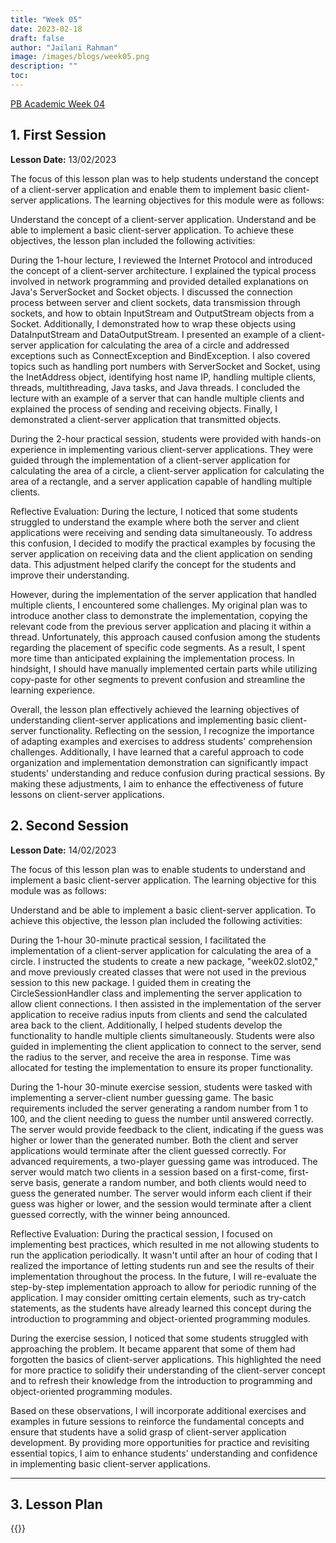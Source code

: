 ```yaml
---
title: "Week 05"
date: 2023-02-18
draft: false
author: "Jailani Rahman"
image: /images/blogs/week05.png
description: ""
toc:
---
```


<div class="h1"><u>PB Academic Week 04</u></div>

## 1. First Session

**Lesson Date:** 13/02/2023

The focus of this lesson plan was to help students understand the concept of a client-server application and enable them to implement basic client-server applications. The learning objectives for this module were as follows:

Understand the concept of a client-server application.
Understand and be able to implement a basic client-server application.
To achieve these objectives, the lesson plan included the following activities:

During the 1-hour lecture, I reviewed the Internet Protocol and introduced the concept of a client-server architecture. I explained the typical process involved in network programming and provided detailed explanations on Java's ServerSocket and Socket objects. I discussed the connection process between server and client sockets, data transmission through sockets, and how to obtain InputStream and OutputStream objects from a Socket. Additionally, I demonstrated how to wrap these objects using DataInputStream and DataOutputStream. I presented an example of a client-server application for calculating the area of a circle and addressed exceptions such as ConnectException and BindException. I also covered topics such as handling port numbers with ServerSocket and Socket, using the InetAddress object, identifying host name IP, handling multiple clients, threads, multithreading, Java tasks, and Java threads. I concluded the lecture with an example of a server that can handle multiple clients and explained the process of sending and receiving objects. Finally, I demonstrated a client-server application that transmitted objects.

During the 2-hour practical session, students were provided with hands-on experience in implementing various client-server applications. They were guided through the implementation of a client-server application for calculating the area of a circle, a client-server application for calculating the area of a rectangle, and a server application capable of handling multiple clients.

Reflective Evaluation:
During the lecture, I noticed that some students struggled to understand the example where both the server and client applications were receiving and sending data simultaneously. To address this confusion, I decided to modify the practical examples by focusing the server application on receiving data and the client application on sending data. This adjustment helped clarify the concept for the students and improve their understanding.

However, during the implementation of the server application that handled multiple clients, I encountered some challenges. My original plan was to introduce another class to demonstrate the implementation, copying the relevant code from the previous server application and placing it within a thread. Unfortunately, this approach caused confusion among the students regarding the placement of specific code segments. As a result, I spent more time than anticipated explaining the implementation process. In hindsight, I should have manually implemented certain parts while utilizing copy-paste for other segments to prevent confusion and streamline the learning experience.

Overall, the lesson plan effectively achieved the learning objectives of understanding client-server applications and implementing basic client-server functionality. Reflecting on the session, I recognize the importance of adapting examples and exercises to address students' comprehension challenges. Additionally, I have learned that a careful approach to code organization and implementation demonstration can significantly impact students' understanding and reduce confusion during practical sessions. By making these adjustments, I aim to enhance the effectiveness of future lessons on client-server applications.


## 2. Second Session

**Lesson Date:** 14/02/2023

The focus of this lesson plan was to enable students to understand and implement a basic client-server application. The learning objective for this module was as follows:

Understand and be able to implement a basic client-server application.
To achieve this objective, the lesson plan included the following activities:

During the 1-hour 30-minute practical session, I facilitated the implementation of a client-server application for calculating the area of a circle. I instructed the students to create a new package, "week02.slot02," and move previously created classes that were not used in the previous session to this new package. I guided them in creating the CircleSessionHandler class and implementing the server application to allow client connections. I then assisted in the implementation of the server application to receive radius inputs from clients and send the calculated area back to the client. Additionally, I helped students develop the functionality to handle multiple clients simultaneously. Students were also guided in implementing the client application to connect to the server, send the radius to the server, and receive the area in response. Time was allocated for testing the implementation to ensure its proper functionality.

During the 1-hour 30-minute exercise session, students were tasked with implementing a server-client number guessing game. The basic requirements included the server generating a random number from 1 to 100, and the client needing to guess the number until answered correctly. The server would provide feedback to the client, indicating if the guess was higher or lower than the generated number. Both the client and server applications would terminate after the client guessed correctly. For advanced requirements, a two-player guessing game was introduced. The server would match two clients in a session based on a first-come, first-serve basis, generate a random number, and both clients would need to guess the generated number. The server would inform each client if their guess was higher or lower, and the session would terminate after a client guessed correctly, with the winner being announced.

Reflective Evaluation:
During the practical session, I focused on implementing best practices, which resulted in me not allowing students to run the application periodically. It wasn't until after an hour of coding that I realized the importance of letting students run and see the results of their implementation throughout the process. In the future, I will re-evaluate the step-by-step implementation approach to allow for periodic running of the application. I may consider omitting certain elements, such as try-catch statements, as the students have already learned this concept during the introduction to programming and object-oriented programming modules.

During the exercise session, I noticed that some students struggled with approaching the problem. It became apparent that some of them had forgotten the basics of client-server applications. This highlighted the need for more practice to solidify their understanding of the client-server concept and to refresh their knowledge from the introduction to programming and object-oriented programming modules.

Based on these observations, I will incorporate additional exercises and examples in future sessions to reinforce the fundamental concepts and ensure that students have a solid grasp of client-server application development. By providing more opportunities for practice and revisiting essential topics, I aim to enhance students' understanding and confidence in implementing basic client-server applications.

---

## 3. Lesson Plan
{{<embed-pdf url="../resources/NEP_LP_S2_23_WK4_MJA.pdf">}}